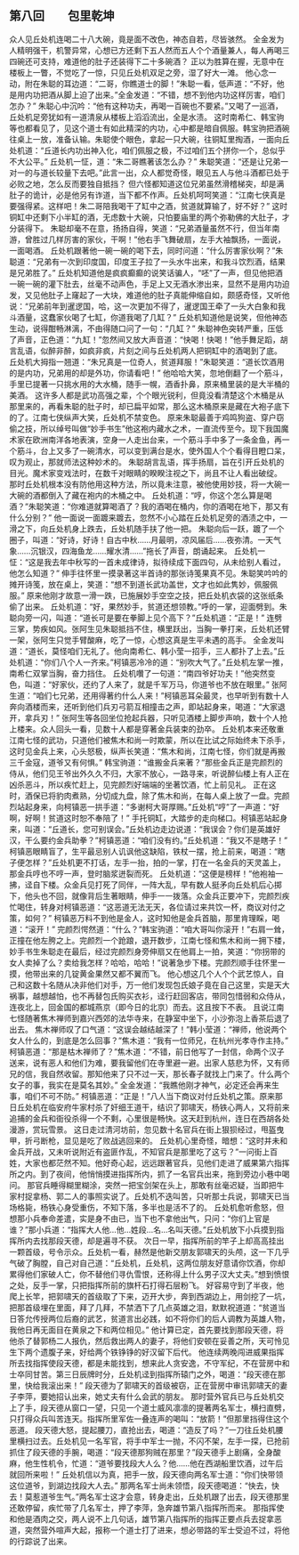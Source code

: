 ## 第八回　　包里乾坤

众人见丘处机连喝二十八大碗，竟是面不改色，神态自若，尽皆骇然。
全金发为人精明强干，机警异常，心想已方还剩下五人然而五人个个酒量兼人，每人再喝三四碗还可支持，难道他的肚子还装得下二十多碗酒？
正以为胜算在握，无意中在楼板上一瞥，不觉吃了一惊，只见丘处机双足之旁，湿了好大一滩。
他心念一动，附在朱聪的耳边道：“二哥，你瞧道士的脚！”朱聪一看，低声道：“不好，他是用内功把酒从脚上迫了出来。”全金发道：“不错，想不到他内功这样厉害，咱们怎办？”
朱聪心中沉吟：“他有这种功夫，再喝一百碗也不要紧。”又喝了一巡酒，丘处机足旁犹如有一道清泉从楼板上滔滔流出，全是水渍。
这时南希仁、韩宝驹等也都看见了，见这个道士有如此精深的内功，心中都是暗自佩服。韩宝驹把酒碗往桌上一放，准备认输。朱聪使个眼色，拿起一只大碗，往铜缸里掏酒，一面向丘处机道：“丘道长内功出神入化，咱们佩服之极，不过咱们五个拼你一个，总似乎不大公平。”
丘处机一怔，道：“朱二哥瞧著该怎么办？”
朱聪笑道：“还是让兄弟一对一的与道长较量下去吧。”此言一出，众人都觉奇怪，眼见五人与他斗酒都已处于必败之地，怎么反而要独自抵挡？
但六怪都知道这位兄弟虽然滑稽梯突，却是满肚子的诡计，必是他另有诈道，当下都不作声。丘处机呵呵笑道：“江南七侠真是要强得紧。这样吧！朱二哥陪我喝干了缸中之酒，贫道就算输了，好不好？”
这时铜缸中还剩下小半缸的酒，无虑数十大碗，只怕要庙里的两个弥勒佛的大肚子，才分装得下。
朱聪却毫不在意，扬扬自得，笑道：“兄弟酒量虽然不行，但当年南游，曾胜过几样厉害的家伙，干啊！”他右手飞舞破扇，左手大袖飘扬，一面说，一面喝酒。
丘处机跟著他一碗一碗的喝下去，同时问道：“什么厉害家伙啊？”朱聪道：“兄弟有一次到印度国，印度王子拉了一头水牛出来，和我斗饮烈酒，结果是兄弟胜了。”
丘处机知道他是疯疯癫癫的说笑话骗人，“呸”了一声，但见他把酒一碗一碗的灌下肚去，丝毫不动声色，手足上又无酒水渗出来，显然不是用内功迫发，又见他肚子上窿起了一大块，难道他的肚子真能伸缩自如，颇感奇怪，又听他说：“兄弟前年到暹逻国，哈，这一次更加不得了，暹逻国王牵了一头大白象和我斗酒量，这蠢家伙喝了七缸，你道我喝了几缸？”
丘处机知道他是说笑，但他神态生动，说得酣畅淋漓，不由得随口问了一句：“几缸？”
朱聪神色突转严重，压低了声音，正色道：“九缸！”忽然间又放大声音道：“快喝！快喝！”他手舞足蹈，胡言乱语，似醉非醉，如疯非疯，片刻之间与丘处机两人把铜缸中的酒喝到了底。
丘处机大拇指一翘道：“朱兄真是一位奇人，贫道拜服！”朱聪笑道：“道长饮酒用的是内功，兄弟用的却是外功，你请看吧！”
他哈哈大笑，忽地倒翻了一个筋斗，手里已提著一只挑水用的大水桶，随手一幌，酒香扑鼻，原来桶里装的是大半桶的美酒。
这许多人都是武功高强之辈，个个眼光锐利，但竟没看清楚这个木桶是从那里来的，再看朱聪的肚子时，却已扁平如常，那么这木桶原来是藏在大袍子底下的了。江南七侠纵声大笑，丘处机不禁变色。
原来朱聪最善于鸡鸣狗盗、穿户窃偷之技，所以绰号叫做“妙手书生”他这袍内藏水之术，一直流传至今。现下我国魔术家在欧洲南洋各地表演，空身一人走出台来，一个筋斗手中多了一条金鱼，再一个筋斗，台上又多了一碗清水，可以变到满台是水，使外国人个个看得目瞪口呆，叹为观止，那就师法这种妙术的。
朱聪胡言乱语，挥手扬扇，旨在引开丘处机的目光。魔术家变戏法时，在数千对眼睛的睽睽注视之下，尚且不让人看出破绽。
那时丘处机根本没有防他用这种方法，所以竟未注意，被他使用妙技，将一大碗一大碗的酒都倒入了藏在袍内的木桶之中。
丘处机道：“哼，你这个怎么算是喝酒？”朱聪笑道：“你难道就算喝酒了？我的酒喝在桶内，你的酒喝在地下，那又有什么分别？”
他一面说一面踱来踱去，忽然不小心踏在丘处机足旁的酒渍之中，一滑之下，向丘处机身上跌去，丘处机随手扶了他一把。
朱聪向后一跃，踱了一个圈子，叫道：“好诗，好诗！自古中秋……月最明，凉风届后……夜弥清。一天气象……沉银汉，四海鱼龙……耀水清……”拖长了声音，朗诵起来。
丘处机一怔：“这是我去年中秋写的一首未成律诗，拟待续成下面四句，从未给别人看过，他怎么知道？”
伸手往怀里一摸录著这半首诗的那张诗笺果真不见。朱聪笑吟吟的摊开诗笺，放在桌上，笑道：“想不到道长武功盖世，文才也如此隽妙，佩服佩服。”
原来他刚才故意一滑一跌，已施展妙手空空之技，把丘处机衣袋的这张纸条偷了出来。
丘处机道：“好，果然妙手，贫道还想领教。”呼的一掌，迎面劈到。朱聪向旁一闪，叫道：“道长可是要在拳脚上见个高下？”丘处机道：“正是！”
连劈三掌，势疾如风。张阿生见朱聪抵挡不住，横里跃出，当胸一拳打来，丘处机还臂一架，张阿生只觉手臂酸麻，吃了一惊，心想这真是生平未遇的高手。
全金发叫道：“道长，莫怪咱们无礼了。他向南希仁、韩小莹一招手，三人都扑了上去。”丘处机道：“你们八个人一齐来。”柯镇恶冷冷的道：“别吹大气了。”丘处机左掌一推，南希仁双掌当胸，奋力挡住。
丘处机囋了一句道：“南四爷好功夫！”他突然变色，叫道：“好家伙，还约了人来了，就是千军万马，你道爷也不放在眼里。”
张阿生道：“咱们七兄弟，还用得著约什么人来！”柯镇恶耳朵最灵，也早听到有数十人奔向酒楼而来，还听到他们兵刃弓箭互相撞击之声，即站起身来，喝道：“大家退开，拿兵刃！”
张阿生等各回坐位抢起兵器，只听见酒楼上脚步声响，数十个人抢上楼来。众人回头一看，见数十人都是穿著金兵装束的劲卒。
丘处机本来还敬重江南七怪的武功，只道他们被焦木和尚一时欺蒙，所以在比试之际始终未下杀手，这时见金兵上来，心头怒极，纵声长笑道：“焦木和尚，江南七怪，你们就是再搬三千金寇，道爷又有何惧。”
韩宝驹道：“谁搬金兵来著？”那些金兵正是完颜烈的侍从，他们见王爷出外久久不归，大家不放心，一路寻来，听说醉仙楼上有人正在凶杀恶斗，所以疾忙赶上，见完颜烈好端端的坐著饮酒，忙上前见礼。
正在这时，酒保已将豹肉煮熟，分切成九盘，除了焦木和尚，在每人桌上放了一盘。完颜烈站起身来，向柯镇恶一拱手道：“多谢柯大哥厚赐。”丘处机“哼”了一声道：“好啊，好啊！贫道这时恕不奉陪了！”
手托铜缸，大踏步的走向梯口。柯镇恶站起身来，叫道：“丘道长，您可别误会。”丘处机边走边说道：“我误会？你们是英雄好汉，干么要约金兵助拳？”柯镇恶道：“咱们没有约。”丘处机道：“我又不是瞎子！”
柯镇恶眼睛盲了，生平最忌别人讥讽他这缺陷，铁杖一摆，抢上前来，喝道：“瞎子便怎样？”丘处机更不打话，左手一抬，拍的一掌，打在一名金兵的天灵盖上，那金兵哼也不哼一声，登时脑浆迸裂而死。
丘处机道：“这便是榜样！”他袍袖一拂，迳自下楼。众金兵见打死了同伴，一阵大乱，早有数人挺矛向丘处机后心掷下，他头也不回，就像背后生著眼睛，伸手一一拨落。众金兵正要冲下，完颜烈疾忙喝住，转身对柯镇恶道：“这恶道无法无天，各位请过来共饮一杯，商议对付之策，如何？”
柯镇恶万料不到他是金人，这时知他是金兵首脑，那里肯理睬，喝道：“滚开！”
完颜烈愕然道：“什么？”韩宝驹道：“咱大哥叫你滚开！”右肩一耸，正撞在他左胯之上。完颜烈一个跄踉，退开数步，江南七怪和焦木和尚一拥下楼，妙手书生朱聪走在最后，经过完颜烈身旁伸扇又在他肩上一拍，笑道：“你拐带的女人卖掉了么？卖给我怎样？哈哈，哈哈！”说著急步下楼。完颜烈顺手往怀里一摸，他带出来的几锭黄金果然又都不翼而飞。
他心想这几个人个个武艺惊人，自己和这数十名随从决非他们对手，万一他们发现包氏娘子竟在自己这里，实是天大祸事，越想越怕，也不再替包氏购买衣衫，迳行赶回客店，带同包惜弱和众侍从，连夜北上，回金国的都城燕京（即今日的北京）而去。这且按下不表。
且说江南七怪随著焦木禅师到嘉兴西郊的法华寺来，在静室中坐下，小沙弥泡上香茶后退了出去。
焦木禅师叹了口气道：“这误会越结越深了！”韩小莹道：“禅师，他说两个女人什么的，到底是怎么回事？”焦木道：“我有一位师兄，在杭州光孝寺作主持。”
柯镇恶道：“那是枯木禅师了？”焦木道：“不错，前日他写了一封信，命两个汉子送来，说有恶人和他们为难，要我留他们在寺里避一避。出家人慈悲为怀，又有师兄的信，我自然收留。那知他来了只不过一天，那长春子就找上门来了。什么两个女子的事，我实在是莫名其妙。”
全金发道：“我瞧他刚才神气，必定还会再来生事，咱们不可不防。”
柯镇恶道：“正是！”八人当下商议对付丘处机之策。原来那日丘处机在临安府牛家村杀了奸细王道干，结识了郭啸天，杨铁心两人，又将前来追捕的金兵和衙役杀得一个不剩，心里很是畅快。这天赶到杭州，连日在西胡各处漫游，赏玩雪景。
这日走过清河坊前，忽见数十名官兵在街上狠狈经过，甩盔曳甲，折弓断枪，显见是吃了败战逃回来的。
丘处机心里奇怪，暗想：“这时并未和金兵开战，又未听说附近有盗匪作乱，不知官兵是那里吃了这亏？”一问街上百姓，大家也都茫然不知。他好奇心起，远远跟著官兵，见他们走进了威果第六指挥所之内。到了夜间，他悄悄摸进指挥所内，抓了一名官兵出来，拖到旁边小巷中喝问。
那官兵睡得糊里糊涂，突然一把宝剑架在头上，那敢有丝毫迟疑，当即把牛家村捉拿杨、郭二人的事照实说了。丘处机不迭叫苦，只听那士兵说，郭啸天已当场格毙，杨铁心身受重伤，不知下落，多半也是活不了的。
丘处机愈听愈怒，但想那小兵奉命差遣，实是身不由已，当下也不拿他出气，只问：“你们上官是谁？”那小兵道：“指挥大人他…他…姓段…名…名叫天德。”丘处机放下小兵摸到指挥所内去找那段天德，却是遍寻不获。
次日一早，指挥所前的竿子上却高高挂出一颗首级，号令示众。丘处机一看，赫然是他新交朋友郭啸天的头颅，这一下几乎气破了胸膛，自己对自己道：“丘处机，丘处机，这两位朋友好意请你饮酒，你却累得他们家破人亡，你不替他们寻仇雪恨，还称得上什么男子汉大丈夫。”想到愤恨之处，反手一掌，只把指挥所前的旗杆石打得石层粉飞。
好容易守到了半夜，他爬上长竿，把郭啸天的首级取了下来，迈开大步，奔到西湖边上，用剑挖了一坑，把那首级埋在里面，拜了几拜，不禁洒下了几点英雄之泪，默默祝道道：“贫道当日答允传授两位后裔的武艺，贫道言出必践，如不将你们的后人调教为英雄人物，我他日再无面目在黄泉之下和两位相见。”
他计算已定，首先要找到那段天德，将他杀了替郭杨二人报仇，然后救出两人的妻子，将他们安顿在妥善之所，天可怜见生下两个遗腹子来，好给两个铁铮铮的好汉留下后代。
他连续两晚闯进威果指挥所去找指挥使段天德，都是未能找到，想来此人贪安逸，不守军纪，不在营房中和士卒同甘苦。第三日辰牌时分，丘处机迳到指挥所辕门之外，喝道：“段天德在那里，快给我滚出来！”
段天德为了郭啸天的首级被窃，正在营房中审讯郭啸天的妻子李萍，要她招认出来，她丈夫有什么会武的朋友。
那时营外官兵已与丘处机交上了手，段天德从窗口一望，只见一个道士威风凛凛的提著两名军士，横扫直劈，只打得众兵叫苦连天。指挥所里军佐一叠连声的喝叫：“放箭！”但那里挡得住这个恶道。
段天德大怒，提起腰刀，直抢出去，喝道：“造反了吗？”一刀往丘处机腰里横扫过去。丘处机见一名军官，将手中军士一抛，不闪不架，左手一探，已抢前抓住了段天德的手腕，喝道：“段天德那狗贼在那里？”段天德手上剧痛，全身酸麻，他生性机令，忙道：“道爷要找段大人么？他……他在西湖船里饮酒，过午后就回所来啦！”
丘处机信以为真，把手一放，段天德向两名军士道：“你们快带领这位道爷，到湖边找段大人去。”
那两名军士尚未领悟，段天德喝道：“快去，快去！莫惹道爷生气。”两名军士这才会意，转身走出，丘处机跟了出去，段天德那里还敢停留，疾忙带了几名军士，押了李萍，急奔雄节第八指挥所而来。
那指挥使和他是酒肉之交，两人说不上几句话，雄节第八指挥所的指挥正要点兵去捉拿恶道，突然营外喧声大起，报称一个道士打了进来，想必带路的军士受迫不过，将他的行踪说了出来。